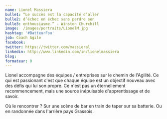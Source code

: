 ```yaml
---
name: Lionel Massiera
bulle1: “Le succès est la capacité d’aller 
bulle2: d’échec en échec sans perdre son 
bulle3: enthousiasme.” - Winston Churchill
image:  /images/portraits/LionelM.jpg
hashtag: '#BatteurFou'
job: Coach Agile
facebook: 
twitter: https://twitter.com/massieral
linkedin: http://www.linkedin.com/in/lionelmassiera
blog: 
formateur: 0
---
```

Lionel accompagne des équipes / entreprises sur le chemin de l'Agilité. Ce qui est passionant c'est que chaque équipe est un objectif nouveau avec des défis qui lui son propre. Ce n'est pas un éternellement recommencement, mais une source inépuisable d'apprentissage et de savoir. 

Où le rencontrer ? Sur une scène de bar en train de taper sur sa batterie. Ou en randonnée dans l'arrière pays Grassois.
